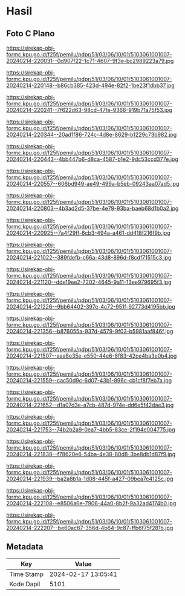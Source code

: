 # Hasil

## Foto C Plano

https://sirekap-obj-formc.kpu.go.id/f25f/pemilu/pdpr/51/03/06/10/01/5103061001007-20240214-220031--0d907f22-1c71-4607-9f3e-bc2989223a79.jpg

https://sirekap-obj-formc.kpu.go.id/f25f/pemilu/pdpr/51/03/06/10/01/5103061001007-20240214-220148--b86cb385-423d-494e-82f2-1be23f1dbb37.jpg

https://sirekap-obj-formc.kpu.go.id/f25f/pemilu/pdpr/51/03/06/10/01/5103061001007-20240214-220241--7f622d63-98cd-47fe-9366-919b71a75f53.jpg

https://sirekap-obj-formc.kpu.go.id/f25f/pemilu/pdpr/51/03/06/10/01/5103061001007-20240214-220344--20ad1f86-724c-4d8e-8629-b1229c73b982.jpg

https://sirekap-obj-formc.kpu.go.id/f25f/pemilu/pdpr/51/03/06/10/01/5103061001007-20240214-220443--4bb447b6-d8ca-4587-b1e2-9dc53ccd377e.jpg

https://sirekap-obj-formc.kpu.go.id/f25f/pemilu/pdpr/51/03/06/10/01/5103061001007-20240214-220557--606bd949-ae49-499a-b5eb-09243aa07ad5.jpg

https://sirekap-obj-formc.kpu.go.id/f25f/pemilu/pdpr/51/03/06/10/01/5103061001007-20240214-220803--4b3ad2d5-37be-4e79-93ba-baeb68d1b0a2.jpg

https://sirekap-obj-formc.kpu.go.id/f25f/pemilu/pdpr/51/03/06/10/01/5103061001007-20240214-220925--7a4f29ff-6cb3-494a-a461-dd418f216f9b.jpg

https://sirekap-obj-formc.kpu.go.id/f25f/pemilu/pdpr/51/03/06/10/01/5103061001007-20240214-221022--389fdefb-c66a-43d8-896d-f8cdf71515c3.jpg

https://sirekap-obj-formc.kpu.go.id/f25f/pemilu/pdpr/51/03/06/10/01/5103061001007-20240214-221120--dde19ee2-7202-4645-9a11-13ee979695f3.jpg

https://sirekap-obj-formc.kpu.go.id/f25f/pemilu/pdpr/51/03/06/10/01/5103061001007-20240214-221226--9bb64402-397e-4c72-951f-92773d4195bb.jpg

https://sirekap-obj-formc.kpu.go.id/f25f/pemilu/pdpr/51/03/06/10/01/5103061001007-20240214-221356--b876055a-937d-4579-9f03-b5981aaf846f.jpg

https://sirekap-obj-formc.kpu.go.id/f25f/pemilu/pdpr/51/03/06/10/01/5103061001007-20240214-221507--aaa8e35e-e550-44e6-8f83-42ce4ba3e0b4.jpg

https://sirekap-obj-formc.kpu.go.id/f25f/pemilu/pdpr/51/03/06/10/01/5103061001007-20240214-221559--cac50d9c-6d07-43b1-896c-cb1cf8f7eb7a.jpg

https://sirekap-obj-formc.kpu.go.id/f25f/pemilu/pdpr/51/03/06/10/01/5103061001007-20240214-221652--d1a07d3e-a7cb-487d-974e-dd6e5f42dae3.jpg

https://sirekap-obj-formc.kpu.go.id/f25f/pemilu/pdpr/51/03/06/10/01/5103061001007-20240214-221753--74b2b2a9-0ea7-4bb5-83ce-2f194e004775.jpg

https://sirekap-obj-formc.kpu.go.id/f25f/pemilu/pdpr/51/03/06/10/01/5103061001007-20240214-221838--f78620e6-54ba-4e38-80d8-3be8db1d87f9.jpg

https://sirekap-obj-formc.kpu.go.id/f25f/pemilu/pdpr/51/03/06/10/01/5103061001007-20240214-221939--ba2a8b1a-1d08-445f-a427-09bea7e4125c.jpg

https://sirekap-obj-formc.kpu.go.id/f25f/pemilu/pdpr/51/03/06/10/01/5103061001007-20240214-222108--e8506a6e-7906-44a0-8b2f-9a32ad4174b0.jpg

https://sirekap-obj-formc.kpu.go.id/f25f/pemilu/pdpr/51/03/06/10/01/5103061001007-20240214-222207--be60ac87-356d-4b64-9c87-ffb6f75f281b.jpg


## Metadata

| Key        | Value               |
| ---------- | ------------------- |
| Time Stamp | 2024-02-17 13:05:41 |
| Kode Dapil | 5101                |



